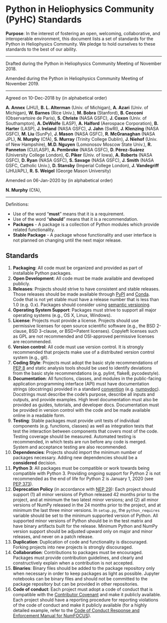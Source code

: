 # Python in Heliophysics Community (PyHC) Standards

**Purpose**: In the interest of fostering an open, welcoming, collaborative, and interoperable environment, this document lists a set of standards for the Python in Heliophysics Community. We pledge to hold ourselves to these standards to the best of our ability.

---

Drafted during the Python in Heliophysics Community Meeting of November 2018.

Amended during the Python in Heliophysics Community Meeting of November 2019.

---

Agreed on 10-Dec-2018 by (in alphabetical order)

**A. Annex** (JHU), **B. L. Alterman** (Univ. of Michigan), **A. Azari** (Univ. of Michigan), **W. Barnes** (Rice Univ.), **M. Bobra** (Stanford), **B. Cecconi** (Observartoire de Paris), **S. Christe** (NASA GSFC), **J. Coxon** (Univ. of Southampton), **A. DeWolfe** (LASP), **A. Halford** (Aerospace Corporation), **B. Harter** (LASP), **J. Ireland** (NASA GSFC), **J. Jahn** (SwRI), **J. Klenzing** (NASA GSFC), **M. Liu** (SunPy), **J. Mason** (NASA GSFC), **R. McGranaghan** (NASA JPL), **N. Murphy** (CfA), **S. Murray** (Trinity College Dublin), **J. Niehof** (Univ. of New Hampshire), **M.D. Nguyen** (Lomonosov Moscow State Univ.), **R. Panneton** (CU/LASP), **A. Pembroke** (NASA GSFC), **D. Pérez-Suárez** (University College London), **C. Piker** (Univ. of Iowa), **A. Roberts** (NASA GSFC), **D. Ryan** (NASA GSFC), **S. Savage** (NASA GSFC), **J. Smith** (NASA GSFC, Catholic Univ.), **D. Stansby** (Imperial College London), **J. Vandegriff** (JHU/APL), **R. S. Weigel** (George Mason University)

Amended on 06-Jan-2020 by (in alphabetical order)

**N. Murphy** (CfA), 

---

Definitions:
* Use of the word “**must**” means that it is a requirement.
* Use of the word “**should**” means that it is a recommendation.
* **Packages** - A package is a collection of Python modules which provide related functionality.
* **Stable Package** - A package whose functionality and user interface is not planned on changing until the next major release.

## Standards

1. **Packaging**: All code must be organized and provided as part of installable Python packages.
2. **Open Development**: All code must be made available and developed publicly.
3. **Releases**: Projects should strive to have consistent and stable releases. Those releases should be made available through [PyPI](https://pypi.org/) and [Conda](https://conda.io/docs/). Code that is not yet stable must have a release number that is less than 1.0 (e.g. 0.x). Packages should consider using [semantic versioning](https://www.semver.org). 
4. **Operating System Support**: Packages must strive to support all major operating systems (e.g., OS X, Linux, Windows).
5. **License**: Projects must provide a license. Projects should use permissive licenses for open source scientific software (e.g., the BSD 2-clause, BSD 3-clause, or BSD+Patent licenses). Copyleft licenses such as GPL are not recommended and OSI-approved permissive licenses are recommended.
6. **Version control**: All code must use version control. It is strongly recommended that projects make use of a distributed version control system (e.g., git).
7. **Coding Style**: Projects must adopt the basic style recommendations of [PEP 8](https://www.python.org/dev/peps/pep-0008/) and static analysis tools should be used to identify deviations from the basic style recommendations (e.g. pylint, flake8, pycodestyle).
8. **Documentation**: All functions, classes, and modules in the public-facing application programming interface (API) must have documentation strings (docstrings) provided in a standard [convention](https://www.python.org/dev/peps/pep-0257/) (e.g. [numpydoc](https://numpydoc.readthedocs.io/en/latest/format.html)). Docstrings must describe the code’s purpose, describe all inputs and outputs, and provide examples. High level documentation must also be provided as guides, tutorials, and developer docs. Documentation must be provided in version control with the code and be made available online in a readable form. 
9. **Testing**: Stable packages must provide unit tests of individual components (e.g. functions, classes) as well as integration tests that test the interaction between components that covers most of the code. Testing coverage should be measured. Automated testing is recommended, in which tests are run before any code is merged. System and acceptance testing are also recommended.
10. **Dependencies**: Projects should import the minimum number of packages necessary. 	Adding new dependencies should be a __considered__ decision.
11. **Python 3**: All packages must be compatible or work towards being compatible with Python 3. Providing ongoing support for Python 2 is not recommended as the end of life for Python 2 is January 1, 2020 (see [PEP 373](https://www.python.org/dev/peps/pep-0373/)).
12. **Deprecation Policy** (in accordance with [NEP 29](https://numpy.org/neps/nep-0029-deprecation_policy.html)): Each project should support (1) all minor versions of Python released 42 months prior to the project, and at minimum the two latest minor versions; and (2) all minor versions of NumPy released in the 24 months prior to the project, and at minimum the last three minor versions.  In ``setup.py``, the ``python_requires`` variable should be set to the minimum supported version of Python.  All supported minor versions of Python should be in the test matrix and have binary artifacts built for the release.  Minimum Python and NumPy version support should be adjusted upward only on major and minor releases, and never on a patch release.
13. **Duplication**: Duplication of code and functionality is discouraged. Forking projects into new projects is strongly discouraged.
14. **Collaboration**: Contributions to packages must be encouraged. Packages must provide contribution guidelines, and clearly and constructively explain when a contribution is not accepted.
15. **Binaries**: Binary files should be added to the package repository only when necessary in order to keep packages as light as possible. Jupyter notebooks can be binary files and should not be committed to the package repository but can be provided in other repositories.
16. **Code of conduct**:  Each project must adopt a code of conduct that is compatible with the [Contributor Covenant](https://www.contributor-covenant.org) and make it publicly available.  Each project should have a reporting procedure for reporting violations of the code of conduct and make it publicly available (for a highly detailed example, refer to the [Code of Conduct Response and Enforcement Manual for NumFOCUS](https://numfocus.org/code-of-conduct/response-and-enforcement-events-meetups)).

